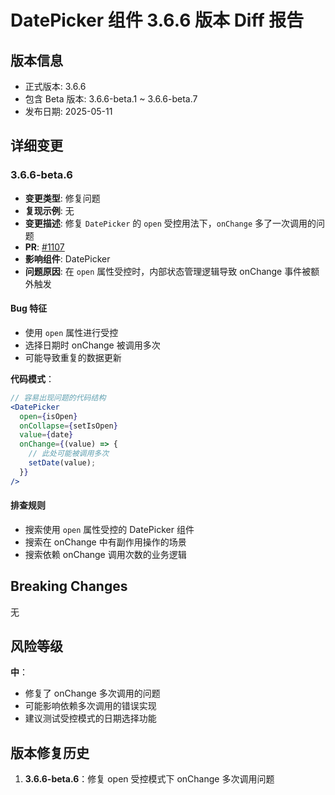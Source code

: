 # DatePicker 组件 3.6.6 版本 Diff 报告

## 版本信息
- 正式版本: 3.6.6
- 包含 Beta 版本: 3.6.6-beta.1 ~ 3.6.6-beta.7
- 发布日期: 2025-05-11

## 详细变更

### 3.6.6-beta.6
- **变更类型**: 修复问题
- **复现示例**: 无
- **变更描述**: 修复 `DatePicker` 的 `open` 受控用法下，`onChange` 多了一次调用的问题
- **PR**: [#1107](https://github.com/sheinsight/shineout-next/pull/1107)
- **影响组件**: DatePicker
- **问题原因**: 在 `open` 属性受控时，内部状态管理逻辑导致 onChange 事件被额外触发

#### Bug 特征
- 使用 `open` 属性进行受控
- 选择日期时 onChange 被调用多次
- 可能导致重复的数据更新

**代码模式**：
```jsx
// 容易出现问题的代码结构
<DatePicker
  open={isOpen}
  onCollapse={setIsOpen}
  value={date}
  onChange={(value) => {
    // 此处可能被调用多次
    setDate(value);
  }}
/>
```

#### 排查规则
- 搜索使用 `open` 属性受控的 DatePicker 组件
- 搜索在 onChange 中有副作用操作的场景
- 搜索依赖 onChange 调用次数的业务逻辑

## Breaking Changes

无

## 风险等级

**中**：
- 修复了 onChange 多次调用的问题
- 可能影响依赖多次调用的错误实现
- 建议测试受控模式的日期选择功能

## 版本修复历史

1. **3.6.6-beta.6**：修复 open 受控模式下 onChange 多次调用问题